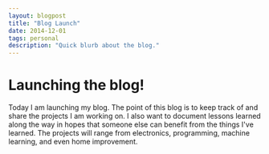 ```yaml
---
layout: blogpost
title: "Blog Launch"
date: 2014-12-01
tags: personal
description: "Quick blurb about the blog."
---
```


# Launching the blog!

Today I am launching my blog. The point of this blog is to keep track of and share the projects I am working on. I also want to document lessons learned along the way in hopes that someone else can benefit from the things I've learned. The projects will range from electronics, programming, machine learning, and even home improvement.
